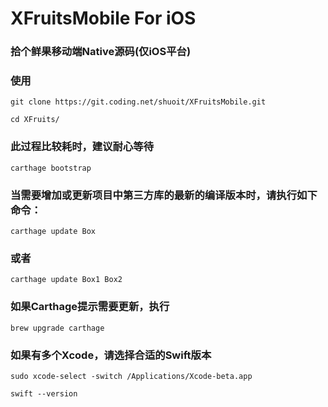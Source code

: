 # XFruitsMobile For iOS

### 拾个鲜果移动端Native源码(仅iOS平台)

### 使用

```
git clone https://git.coding.net/shuoit/XFruitsMobile.git

cd XFruits/

```

### 此过程比较耗时，建议耐心等待

```
carthage bootstrap
```
    
### 当需要增加或更新项目中第三方库的最新的编译版本时，请执行如下命令：

    carthage update Box

### 或者

    carthage update Box1 Box2

### 如果Carthage提示需要更新，执行
    brew upgrade carthage

### 如果有多个Xcode，请选择合适的Swift版本

    sudo xcode-select -switch /Applications/Xcode-beta.app

    swift --version
